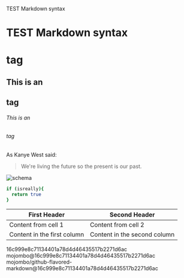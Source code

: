 TEST Markdown syntax
# TEST Markdown syntax <h1> tag
## This is an <h2> tag
###### This is an <h6> tag


As Kanye West said:

> We're living the future so
> the present is our past.

![schema](https://png.pngtree.com/png-clipart/20190515/original/pngtree-flying-rocket-png-image_3718748.jpg)

```bash
if (isreally){
  return true
}
```


First Header | Second Header
------------ | -------------
Content from cell 1 | Content from cell 2
Content in the first column | Content in the second column


16c999e8c71134401a78d4d46435517b2271d6ac
mojombo@16c999e8c71134401a78d4d46435517b2271d6ac
mojombo/github-flavored-markdown@16c999e8c71134401a78d4d46435517b2271d6ac
